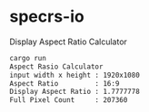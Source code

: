 # specrs-io

Display Aspect Ratio Calculator

```sh
cargo run
Aspect Rasio Calculator
input width x height : 1920x1080
Aspect Ratio         : 16:9
Display Aspect Ratio : 1.7777778
Full Pixel Count     : 207360
```
